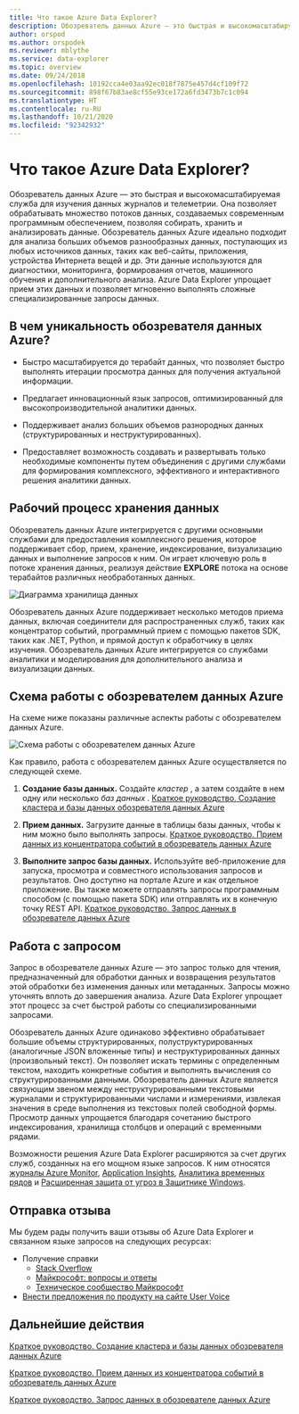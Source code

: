 ```yaml
---
title: Что такое Azure Data Explorer?
description: Обозреватель данных Azure — это быстрая и высокомасштабируемая служба для изучения данных журналов и телеметрии.
author: orspod
ms.author: orspodek
ms.reviewer: mblythe
ms.service: data-explorer
ms.topic: overview
ms.date: 09/24/2018
ms.openlocfilehash: 10192cca4e03aa92ec018f7875e457d4cf109f72
ms.sourcegitcommit: 898f67b83ae8cf55e93ce172a6fd3473b7c1c094
ms.translationtype: HT
ms.contentlocale: ru-RU
ms.lasthandoff: 10/21/2020
ms.locfileid: "92342932"
---
```

# <a name="what-is-azure-data-explorer"></a>Что такое Azure Data Explorer?

Обозреватель данных Azure — это быстрая и высокомасштабируемая служба для изучения данных журналов и телеметрии. Она позволяет обрабатывать множество потоков данных, создаваемых современным программным обеспечением, позволяя собирать, хранить и анализировать данные. Обозреватель данных Azure идеально подходит для анализа больших объемов разнообразных данных, поступающих из любых источников данных, таких как веб-сайты, приложения, устройства Интернета вещей и др. Эти данные используются для диагностики, мониторинга, формирования отчетов, машинного обучения и дополнительного анализа. Azure Data Explorer упрощает прием этих данных и позволяет мгновенно выполнять сложные специализированные запросы данных.

## <a name="what-makes-azure-data-explorer-unique"></a>В чем уникальность обозревателя данных Azure?

* Быстро масштабируется до терабайт данных, что позволяет быстро выполнять итерации просмотра данных для получения актуальной информации.

* Предлагает инновационный язык запросов, оптимизированный для высокопроизводительной аналитики данных.

* Поддерживает анализ больших объемов разнородных данных (структурированных и неструктурированных).

* Предоставляет возможность создавать и развертывать только необходимые компоненты путем объединения с другими службами для формирования комплексного, эффективного и интерактивного решения аналитики данных.

## <a name="data-warehousing-workflow"></a>Рабочий процесс хранения данных

Обозреватель данных Azure интегрируется с другими основными службами для предоставления комплексного решения, которое поддерживает сбор, прием, хранение, индексирование, визуализацию данных и выполнение запросов к ним. Он играет ключевую роль в потоке хранения данных, реализуя действие **EXPLORE** потока на основе терабайтов различных необработанных данных.

![Диаграмма хранилища данных](media/data-explorer-overview/data-warehouse.png)

Обозреватель данных Azure поддерживает несколько методов приема данных, включая соединители для распространенных служб, таких как концентратор событий, программный прием с помощью пакетов SDK, таких как .NET, Python, и прямой доступ к обработчику в целях изучения. Обозреватель данных Azure интегрируется со службами аналитики и моделирования для дополнительного анализа и визуализации данных.

## <a name="azure-data-explorer-flow"></a>Схема работы с обозревателем данных Azure

На схеме ниже показаны различные аспекты работы с обозревателем данных Azure.

![Схема работы с обозревателем данных Azure](media/data-explorer-overview/workflow.png)

Как правило, работа с обозревателем данных Azure осуществляется по следующей схеме.

1. **Создание базы данных.** Создайте *кластер* , а затем создайте в нем одну или несколько *баз данных* . [Краткое руководство. Создание кластера и базы данных обозревателя данных Azure](create-cluster-database-portal.md)

1. **Прием данных.** Загрузите данные в таблицы базы данных, чтобы к ним можно было выполнять запросы. [Краткое руководство. Прием данных из концентратора событий в обозреватель данных Azure](ingest-data-event-hub.md)

1. **Выполните запрос базы данных.** Используйте веб-приложение для запуска, просмотра и совместного использования запросов и результатов. Оно доступно на портале Azure и как отдельное приложение. Вы также можете отправлять запросы программным способом (с помощью пакета SDK) или отправлять их в конечную точку REST API. [Краткое руководство. Запрос данных в обозревателе данных Azure](web-query-data.md)

## <a name="query-experience"></a>Работа с запросом

Запрос в обозревателе данных Azure — это запрос только для чтения, предназначенный для обработки данных и возвращения результатов этой обработки без изменения данных или метаданных. Запросы можно уточнять вплоть до завершения анализа. Azure Data Explorer упрощает этот процесс за счет быстрой работы со специализированными запросами.

Обозреватель данных Azure одинаково эффективно обрабатывает большие объемы структурированных, полуструктурированных (аналогичные JSON вложенные типы) и неструктурированных данных (произвольный текст). Он позволяет искать термины с определенным текстом, находить конкретные события и выполнять вычисления со структурированными данными. Обозреватель данных Azure является связующим звеном между неструктурированными текстовыми журналами и структурированными числами и измерениями, извлекая значения в среде выполнения из текстовых полей свободной формы. Просмотр данных упрощается благодаря сочетанию быстрого индексирования, хранилища столбцов и операций с временными рядами.

Возможности решения Azure Data Explorer расширяются за счет других служб, созданных на его мощном языке запросов. К ним относятся [журналы Azure Monitor](/azure/log-analytics/), [Application Insights](/azure/application-insights/), [Аналитика временных рядов](/azure/time-series-insights/) и [Расширенная защита от угроз в Защитнике Windows](/windows/security/threat-protection/windows-defender-atp/windows-defender-advanced-threat-protection/).

## <a name="how-to-provide-feedback"></a>Отправка отзыва

Мы будем рады получить ваши отзывы об Azure Data Explorer и связанном языке запросов на следующих ресурсах:

* Получение справки
  * [Stack Overflow](https://stackoverflow.com/questions/tagged/azure-data-explorer)
  * [Майкрософт: вопросы и ответы](/answers/topics/azure-data-explorer.html)
  * [Техническое сообщество Майкрософт](https://techcommunity.microsoft.com/t5/Azure-Data-Explorer/bd-p/Kusto)
* [Внести предложения по продукту на сайте User Voice](https://aka.ms/AzureDataExplorer.UserVoice)

## <a name="next-steps"></a>Дальнейшие действия

[Краткое руководство. Создание кластера и базы данных обозревателя данных Azure](create-cluster-database-portal.md)

[Краткое руководство. Прием данных из концентратора событий в обозреватель данных Azure](ingest-data-event-hub.md)

[Краткое руководство. Запрос данных в обозревателе данных Azure](web-query-data.md)